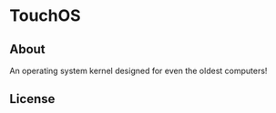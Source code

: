 # TouchOS

## About

An operating system kernel designed for even the oldest computers!

## License
